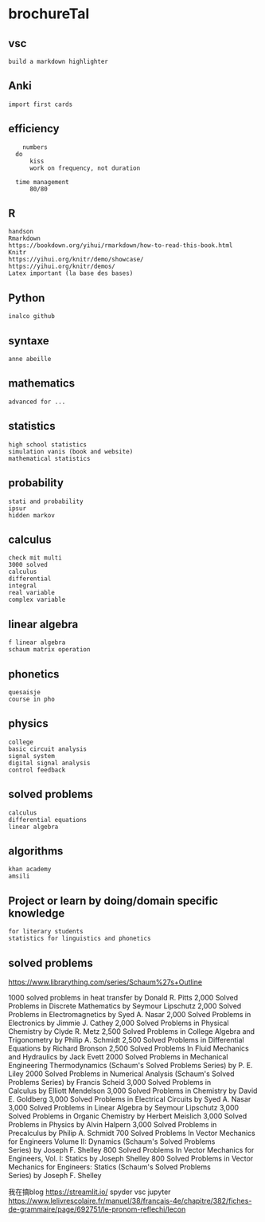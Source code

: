 # brochureTal
## vsc
	build a markdown highlighter
## Anki
	import first cards
## efficiency
		numbers
	  do
		  kiss
		  work on frequency, not duration

	  time management
		  80/80
## R
	handson
	Rmarkdown
	https://bookdown.org/yihui/rmarkdown/how-to-read-this-book.html
	Knitr
	https://yihui.org/knitr/demo/showcase/
	https://yihui.org/knitr/demos/
	Latex important (la base des bases)

## Python

	inalco github
## syntaxe
	anne abeille
## mathematics
	advanced for ...
## statistics
	high school statistics
	simulation vanis (book and website)
	mathematical statistics
## probability
	stati and probability
	ipsur
	hidden markov
## calculus
	check mit multi
	3000 solved
	calculus
	differential
	integral
	real variable
	complex variable
## linear algebra
	f linear algebra
	schaum matrix operation
## phonetics
	quesaisje
	course in pho
## physics
	college
	basic circuit analysis
	signal system
	digital signal analysis
	control feedback
## solved problems
	calculus
	differential equations
	linear algebra
## algorithms
	khan academy
	amsili

## Project or learn by doing/domain specific knowledge

	for literary students
	statistics for linguistics and phonetics

## solved problems
https://www.librarything.com/series/Schaum%27s+Outline

1000 solved problems in heat transfer by Donald R. Pitts
2,000 Solved Problems in Discrete Mathematics by Seymour Lipschutz
2,000 Solved Problems in Electromagnetics by Syed A. Nasar
2,000 Solved Problems in Electronics by Jimmie J. Cathey
2,000 Solved Problems in Physical Chemistry by Clyde R. Metz
2,500 Solved Problems in College Algebra and Trigonometry by Philip A. Schmidt
2,500 Solved Problems in Differential Equations by Richard Bronson
2,500 Solved Problems In Fluid Mechanics and Hydraulics by Jack Evett
2000 Solved Problems in Mechanical Engineering Thermodynamics (Schaum's Solved Problems Series) by P. E. Liley
2000 Solved Problems in Numerical Analysis (Schaum's Solved Problems Series) by Francis Scheid
3,000 Solved Problems in Calculus by Elliott Mendelson
3,000 Solved Problems in Chemistry by David E. Goldberg
3,000 Solved Problems in Electrical Circuits by Syed A. Nasar
3,000 Solved Problems in Linear Algebra by Seymour Lipschutz
3,000 Solved Problems in Organic Chemistry by Herbert Meislich
3,000 Solved Problems in Physics by Alvin Halpern
3,000 Solved Problems in Precalculus by Philip A. Schmidt
700 Solved Problems In Vector Mechanics for Engineers Volume II: Dynamics (Schaum's Solved Problems Series) by Joseph F. Shelley
800 Solved Problems In Vector Mechanics for Engineers, Vol. I: Statics by Joseph Shelley
800 Solved Problems in Vector Mechanics for Engineers: Statics (Schaum's Solved Problems Series) by Joseph F. Shelley




我在搞blog
https://streamlit.io/
spyder
vsc jupyter
https://www.lelivrescolaire.fr/manuel/38/francais-4e/chapitre/382/fiches-de-grammaire/page/692751/le-pronom-reflechi/lecon
